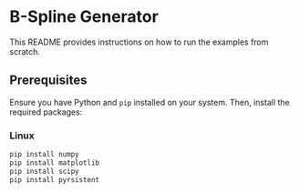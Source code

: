# B-Spline Generator

This README provides instructions on how to run the examples from scratch.

## Prerequisites

Ensure you have Python and `pip` installed on your system. Then, install the required packages:

### Linux

```bash
pip install numpy
pip install matplotlib
pip install scipy
pip install pyrsistent

  
